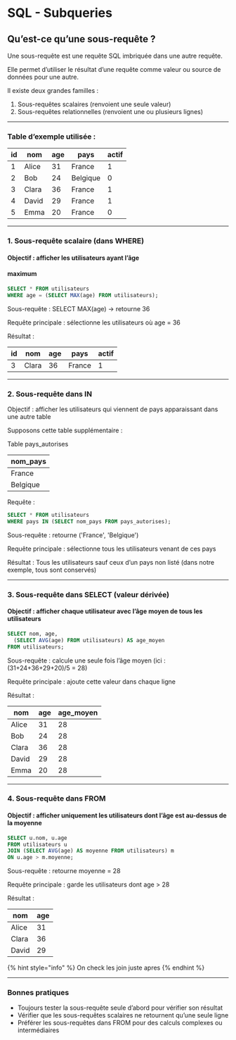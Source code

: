 # SQL - Subqueries

## Qu’est-ce qu’une sous-requête ?

Une sous-requête est une requête SQL imbriquée dans une autre requête.

Elle permet d’utiliser le résultat d’une requête comme valeur ou source de données pour une autre.



Il existe deux grandes familles :

1. Sous-requêtes scalaires (renvoient une seule valeur)
2. Sous-requêtes relationnelles (renvoient une ou plusieurs lignes)

***

### Table d’exemple utilisée :&#x20;

| id | nom   | age | pays     | actif |
| -- | ----- | --- | -------- | ----- |
| 1  | Alice | 31  | France   | 1     |
| 2  | Bob   | 24  | Belgique | 0     |
| 3  | Clara | 36  | France   | 1     |
| 4  | David | 29  | France   | 1     |
| 5  | Emma  | 20  | France   | 0     |

***

### 1. Sous-requête scalaire (dans WHERE)

#### Objectif : afficher les utilisateurs ayant l’âge&#x20;

#### maximum

```sql
SELECT * FROM utilisateurs
WHERE age = (SELECT MAX(age) FROM utilisateurs);
```

Sous-requête : SELECT MAX(age) → retourne 36

Requête principale : sélectionne les utilisateurs où age = 36

Résultat :

| id | nom   | age | pays   | actif |
| -- | ----- | --- | ------ | ----- |
| 3  | Clara | 36  | France | 1     |

***

### 2. Sous-requête dans IN

Objectif : afficher les utilisateurs qui viennent de pays apparaissant dans une autre table

Supposons cette table supplémentaire :

Table pays\_autorises

| nom\_pays |
| --------- |
| France    |
| Belgique  |

Requête :

```sql
SELECT * FROM utilisateurs
WHERE pays IN (SELECT nom_pays FROM pays_autorises);
```

Sous-requête : retourne ('France', 'Belgique')

Requête principale : sélectionne tous les utilisateurs venant de ces pays

Résultat : Tous les utilisateurs sauf ceux d’un pays non listé (dans notre exemple, tous sont conservés)

***

### 3. Sous-requête dans SELECT (valeur dérivée)

#### Objectif : afficher chaque utilisateur avec l’âge moyen de tous les utilisateurs

```sql
SELECT nom, age,
  (SELECT AVG(age) FROM utilisateurs) AS age_moyen
FROM utilisateurs;
```

Sous-requête : calcule une seule fois l’âge moyen (ici : (31+24+36+29+20)/5 = 28)

Requête principale : ajoute cette valeur dans chaque ligne

Résultat :

| nom   | age | age\_moyen |
| ----- | --- | ---------- |
| Alice | 31  | 28         |
| Bob   | 24  | 28         |
| Clara | 36  | 28         |
| David | 29  | 28         |
| Emma  | 20  | 28         |

***

### 4. Sous-requête dans FROM

#### Objectif : afficher uniquement les utilisateurs dont l’âge est au-dessus de la moyenne

```sql
SELECT u.nom, u.age
FROM utilisateurs u
JOIN (SELECT AVG(age) AS moyenne FROM utilisateurs) m
ON u.age > m.moyenne;
```

Sous-requête : retourne moyenne = 28

Requête principale : garde les utilisateurs dont age > 28

Résultat :

| nom   | age |
| ----- | --- |
| Alice | 31  |
| Clara | 36  |
| David | 29  |

{% hint style="info" %}
On check les join juste apres
{% endhint %}

***

### Bonnes pratiques

* Toujours tester la sous-requête seule d’abord pour vérifier son résultat
* Vérifier que les sous-requêtes scalaires ne retournent qu’une seule ligne
* Préférer les sous-requêtes dans FROM pour des calculs complexes ou intermédiaires
